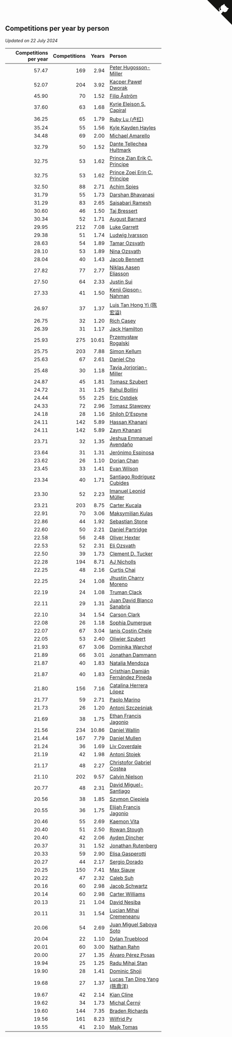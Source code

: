 ## Competitions per year by person

*Updated on 22 July 2024*

| Competitions per year | Competitions | Years | Person |
| ---: | ---: | ---: | :--- |
| 57.47 | 169 | 2.94 | [Peter Hugosson-Miller](https://www.worldcubeassociation.org/persons/2021HUGO01) |
| 52.07 | 204 | 3.92 | [Kacper Paweł Dworak](https://www.worldcubeassociation.org/persons/2020DWOR01) |
| 45.90 | 70 | 1.52 | [Filip Åström](https://www.worldcubeassociation.org/persons/2023ASTR01) |
| 37.60 | 63 | 1.68 | [Kyrie Eleison S. Capiral](https://www.worldcubeassociation.org/persons/2022CAPI02) |
| 36.25 | 65 | 1.79 | [Ruby Lu (卢红)](https://www.worldcubeassociation.org/persons/2022LURU01) |
| 35.24 | 55 | 1.56 | [Kyle Kayden Hayles](https://www.worldcubeassociation.org/persons/2022HAYL02) |
| 34.48 | 69 | 2.00 | [Michael Amarello](https://www.worldcubeassociation.org/persons/2022AMAR09) |
| 32.79 | 50 | 1.52 | [Dante Tellechea Hultmark](https://www.worldcubeassociation.org/persons/2023HULT01) |
| 32.75 | 53 | 1.62 | [Prince Zian Erik C. Principe](https://www.worldcubeassociation.org/persons/2022PRIN08) |
| 32.75 | 53 | 1.62 | [Prince Zoei Erin C. Principe](https://www.worldcubeassociation.org/persons/2022PRIN09) |
| 32.50 | 88 | 2.71 | [Achim Spies](https://www.worldcubeassociation.org/persons/2021SPIE01) |
| 31.79 | 55 | 1.73 | [Darshan Bhavanasi](https://www.worldcubeassociation.org/persons/2022BHAV01) |
| 31.29 | 83 | 2.65 | [Saisabari Ramesh](https://www.worldcubeassociation.org/persons/2021RAME01) |
| 30.60 | 46 | 1.50 | [Taj Bressert](https://www.worldcubeassociation.org/persons/2023BRES01) |
| 30.34 | 52 | 1.71 | [August Barnard](https://www.worldcubeassociation.org/persons/2022BARN21) |
| 29.95 | 212 | 7.08 | [Luke Garrett](https://www.worldcubeassociation.org/persons/2017GARR05) |
| 29.38 | 51 | 1.74 | [Ludwig Ivarsson](https://www.worldcubeassociation.org/persons/2022IVAR01) |
| 28.63 | 54 | 1.89 | [Tamar Ozsvath](https://www.worldcubeassociation.org/persons/2022OZSV04) |
| 28.10 | 53 | 1.89 | [Nina Ozsvath](https://www.worldcubeassociation.org/persons/2022OZSV03) |
| 28.04 | 40 | 1.43 | [Jacob Bennett](https://www.worldcubeassociation.org/persons/2023BENN04) |
| 27.82 | 77 | 2.77 | [Niklas Aasen Eliasson](https://www.worldcubeassociation.org/persons/2021ELIA01) |
| 27.50 | 64 | 2.33 | [Justin Sui](https://www.worldcubeassociation.org/persons/2022SUIJ01) |
| 27.33 | 41 | 1.50 | [Kenji Gipson-Nahman](https://www.worldcubeassociation.org/persons/2023GIPS01) |
| 26.97 | 37 | 1.37 | [Luis Tan Hong Yi (陈宏溢)](https://www.worldcubeassociation.org/persons/2023YILU01) |
| 26.75 | 32 | 1.20 | [Rich Casey](https://www.worldcubeassociation.org/persons/2023CASE06) |
| 26.39 | 31 | 1.17 | [Jack Hamilton](https://www.worldcubeassociation.org/persons/2023HAMI08) |
| 25.93 | 275 | 10.61 | [Przemysław Rogalski](https://www.worldcubeassociation.org/persons/2013ROGA02) |
| 25.75 | 203 | 7.88 | [Simon Kellum](https://www.worldcubeassociation.org/persons/2016KELL12) |
| 25.63 | 67 | 2.61 | [Daniel Cho](https://www.worldcubeassociation.org/persons/2021CHOD01) |
| 25.48 | 30 | 1.18 | [Tavia Jorjorian-Miller](https://www.worldcubeassociation.org/persons/2023JORJ01) |
| 24.87 | 45 | 1.81 | [Tomasz Szubert](https://www.worldcubeassociation.org/persons/2022SZUB02) |
| 24.72 | 31 | 1.25 | [Rahul Bollini](https://www.worldcubeassociation.org/persons/2023BOLL01) |
| 24.44 | 55 | 2.25 | [Eric Ostdiek](https://www.worldcubeassociation.org/persons/2022OSTD01) |
| 24.33 | 72 | 2.96 | [Tomasz Stawowy](https://www.worldcubeassociation.org/persons/2021STAW01) |
| 24.18 | 28 | 1.16 | [Shiloh D’Espyne](https://www.worldcubeassociation.org/persons/2023DESP01) |
| 24.11 | 142 | 5.89 | [Hassan Khanani](https://www.worldcubeassociation.org/persons/2018KHAN26) |
| 24.11 | 142 | 5.89 | [Zayn Khanani](https://www.worldcubeassociation.org/persons/2018KHAN28) |
| 23.71 | 32 | 1.35 | [Jeshua Emmanuel Avendaño](https://www.worldcubeassociation.org/persons/2023AVEN01) |
| 23.64 | 31 | 1.31 | [Jerónimo Espinosa](https://www.worldcubeassociation.org/persons/2023ESPI07) |
| 23.62 | 26 | 1.10 | [Dorian Chan](https://www.worldcubeassociation.org/persons/2023DORI01) |
| 23.45 | 33 | 1.41 | [Evan Wilson](https://www.worldcubeassociation.org/persons/2023WILS11) |
| 23.34 | 40 | 1.71 | [Santiago Rodríguez Cubides](https://www.worldcubeassociation.org/persons/2022CUBI01) |
| 23.30 | 52 | 2.23 | [Imanuel Leonid Müller](https://www.worldcubeassociation.org/persons/2022MULL02) |
| 23.21 | 203 | 8.75 | [Carter Kucala](https://www.worldcubeassociation.org/persons/2015KUCA01) |
| 22.91 | 70 | 3.06 | [Maksymilian Kulas](https://www.worldcubeassociation.org/persons/2021KULA02) |
| 22.86 | 44 | 1.92 | [Sebastian Stone](https://www.worldcubeassociation.org/persons/2022STON09) |
| 22.60 | 50 | 2.21 | [Daniel Partridge](https://www.worldcubeassociation.org/persons/2022PART02) |
| 22.58 | 56 | 2.48 | [Oliver Hexter](https://www.worldcubeassociation.org/persons/2022HEXT01) |
| 22.53 | 52 | 2.31 | [Eli Ozsvath](https://www.worldcubeassociation.org/persons/2022OZSV01) |
| 22.50 | 39 | 1.73 | [Clement D. Tucker](https://www.worldcubeassociation.org/persons/2022TUCK09) |
| 22.28 | 194 | 8.71 | [AJ Nicholls](https://www.worldcubeassociation.org/persons/2015NICH04) |
| 22.25 | 48 | 2.16 | [Curtis Chai](https://www.worldcubeassociation.org/persons/2022CHAI02) |
| 22.25 | 24 | 1.08 | [Jhustin Charry Moreno](https://www.worldcubeassociation.org/persons/2023MORE20) |
| 22.19 | 24 | 1.08 | [Truman Clack](https://www.worldcubeassociation.org/persons/2023CLAC02) |
| 22.11 | 29 | 1.31 | [Juan David Blanco Sanabria](https://www.worldcubeassociation.org/persons/2023SANA04) |
| 22.10 | 34 | 1.54 | [Carson Clark](https://www.worldcubeassociation.org/persons/2023CLAR02) |
| 22.08 | 26 | 1.18 | [Sophia Dumergue](https://www.worldcubeassociation.org/persons/2023DUME02) |
| 22.07 | 67 | 3.04 | [Ianis Costin Chele](https://www.worldcubeassociation.org/persons/2021CHEL01) |
| 22.05 | 53 | 2.40 | [Oliwier Szubert](https://www.worldcubeassociation.org/persons/2022SZUB01) |
| 21.93 | 67 | 3.06 | [Dominika Warchoł](https://www.worldcubeassociation.org/persons/2021WARC01) |
| 21.89 | 66 | 3.01 | [Jonathan Dammann](https://www.worldcubeassociation.org/persons/2021DAMM01) |
| 21.87 | 40 | 1.83 | [Natalia Mendoza](https://www.worldcubeassociation.org/persons/2022MEND24) |
| 21.87 | 40 | 1.83 | [Cristhian Damián Fernández Pineda](https://www.worldcubeassociation.org/persons/2022PINE05) |
| 21.80 | 156 | 7.16 | [Catalina Herrera López](https://www.worldcubeassociation.org/persons/2017LOPE31) |
| 21.77 | 59 | 2.71 | [Paolo Marino](https://www.worldcubeassociation.org/persons/2021MARI04) |
| 21.73 | 26 | 1.20 | [Antoni Szcześniak](https://www.worldcubeassociation.org/persons/2023SZCZ04) |
| 21.69 | 38 | 1.75 | [Ethan Francis Jagonio](https://www.worldcubeassociation.org/persons/2022JAGO03) |
| 21.56 | 234 | 10.86 | [Daniel Wallin](https://www.worldcubeassociation.org/persons/2013WALL03) |
| 21.44 | 167 | 7.79 | [Daniel Mullen](https://www.worldcubeassociation.org/persons/2016MULL04) |
| 21.24 | 36 | 1.69 | [Liv Coverdale](https://www.worldcubeassociation.org/persons/2022COVE02) |
| 21.19 | 42 | 1.98 | [Antoni Stojek](https://www.worldcubeassociation.org/persons/2022STOJ03) |
| 21.17 | 48 | 2.27 | [Christofor Gabriel Costea](https://www.worldcubeassociation.org/persons/2022COST03) |
| 21.10 | 202 | 9.57 | [Calvin Nielson](https://www.worldcubeassociation.org/persons/2014NIEL03) |
| 20.77 | 48 | 2.31 | [David Miguel-Santiago](https://www.worldcubeassociation.org/persons/2022MIGU02) |
| 20.56 | 38 | 1.85 | [Szymon Ciepiela](https://www.worldcubeassociation.org/persons/2022CIEP01) |
| 20.55 | 36 | 1.75 | [Elijah Francis Jagonio](https://www.worldcubeassociation.org/persons/2022JAGO02) |
| 20.46 | 55 | 2.69 | [Kaemon Vita](https://www.worldcubeassociation.org/persons/2021VITA01) |
| 20.40 | 51 | 2.50 | [Rowan Stough](https://www.worldcubeassociation.org/persons/2022STOU01) |
| 20.40 | 42 | 2.06 | [Ayden Dincher](https://www.worldcubeassociation.org/persons/2022DINC01) |
| 20.37 | 31 | 1.52 | [Jonathan Rutenberg](https://www.worldcubeassociation.org/persons/2023RUTE01) |
| 20.33 | 59 | 2.90 | [Elisa Gasperotti](https://www.worldcubeassociation.org/persons/2021GASP01) |
| 20.27 | 44 | 2.17 | [Sergio Dorado](https://www.worldcubeassociation.org/persons/2022CORR05) |
| 20.25 | 150 | 7.41 | [Max Siauw](https://www.worldcubeassociation.org/persons/2017SIAU02) |
| 20.22 | 47 | 2.32 | [Caleb Suh](https://www.worldcubeassociation.org/persons/2022SUHC01) |
| 20.16 | 60 | 2.98 | [Jacob Schwartz](https://www.worldcubeassociation.org/persons/2021SCHW01) |
| 20.14 | 60 | 2.98 | [Carter Williams](https://www.worldcubeassociation.org/persons/2021WILL06) |
| 20.13 | 21 | 1.04 | [David Nesiba](https://www.worldcubeassociation.org/persons/2023NESI01) |
| 20.11 | 31 | 1.54 | [Lucian Mihai Cremeneanu](https://www.worldcubeassociation.org/persons/2023CREM01) |
| 20.06 | 54 | 2.69 | [Juan Miguel Saboya Soto](https://www.worldcubeassociation.org/persons/2021SOTO01) |
| 20.04 | 22 | 1.10 | [Dylan Trueblood](https://www.worldcubeassociation.org/persons/2023TRUE02) |
| 20.01 | 60 | 3.00 | [Nathan Rahn](https://www.worldcubeassociation.org/persons/2021RAHN01) |
| 20.00 | 27 | 1.35 | [Álvaro Pérez Posas](https://www.worldcubeassociation.org/persons/2023POSA01) |
| 19.94 | 25 | 1.25 | [Radu Mihai Stan](https://www.worldcubeassociation.org/persons/2023STAN09) |
| 19.90 | 28 | 1.41 | [Dominic Shoji](https://www.worldcubeassociation.org/persons/2023SHOJ01) |
| 19.68 | 27 | 1.37 | [Lucas Tan Ding Yang (陈鼎洋)](https://www.worldcubeassociation.org/persons/2023YANG10) |
| 19.67 | 42 | 2.14 | [Kian Cline](https://www.worldcubeassociation.org/persons/2022CLIN01) |
| 19.62 | 34 | 1.73 | [Michal Černý](https://www.worldcubeassociation.org/persons/2022CERN03) |
| 19.60 | 144 | 7.35 | [Braden Richards](https://www.worldcubeassociation.org/persons/2017RICH02) |
| 19.56 | 161 | 8.23 | [Wilfrid Py](https://www.worldcubeassociation.org/persons/2016PYWI01) |
| 19.55 | 41 | 2.10 | [Majk Tomas](https://www.worldcubeassociation.org/persons/2022TOMA05) |


<a href="https://github.com/jonatanklosko/wca_statistics" class="github-corner" aria-label="View source on Github"><svg width="80" height="80" viewBox="0 0 250 250" style="fill:#151513; color:#fff; position: absolute; top: 0; border: 0; right: 0;" aria-hidden="true"><path d="M0,0 L115,115 L130,115 L142,142 L250,250 L250,0 Z"></path><path d="M128.3,109.0 C113.8,99.7 119.0,89.6 119.0,89.6 C122.0,82.7 120.5,78.6 120.5,78.6 C119.2,72.0 123.4,76.3 123.4,76.3 C127.3,80.9 125.5,87.3 125.5,87.3 C122.9,97.6 130.6,101.9 134.4,103.2" fill="currentColor" style="transform-origin: 130px 106px;" class="octo-arm"></path><path d="M115.0,115.0 C114.9,115.1 118.7,116.5 119.8,115.4 L133.7,101.6 C136.9,99.2 139.9,98.4 142.2,98.6 C133.8,88.0 127.5,74.4 143.8,58.0 C148.5,53.4 154.0,51.2 159.7,51.0 C160.3,49.4 163.2,43.6 171.4,40.1 C171.4,40.1 176.1,42.5 178.8,56.2 C183.1,58.6 187.2,61.8 190.9,65.4 C194.5,69.0 197.7,73.2 200.1,77.6 C213.8,80.2 216.3,84.9 216.3,84.9 C212.7,93.1 206.9,96.0 205.4,96.6 C205.1,102.4 203.0,107.8 198.3,112.5 C181.9,128.9 168.3,122.5 157.7,114.1 C157.9,116.9 156.7,120.9 152.7,124.9 L141.0,136.5 C139.8,137.7 141.6,141.9 141.8,141.8 Z" fill="currentColor" class="octo-body"></path></svg></a><style>.github-corner:hover .octo-arm{animation:octocat-wave 560ms ease-in-out}@keyframes octocat-wave{0%,100%{transform:rotate(0)}20%,60%{transform:rotate(-25deg)}40%,80%{transform:rotate(10deg)}}@media (max-width:500px){.github-corner:hover .octo-arm{animation:none}.github-corner .octo-arm{animation:octocat-wave 560ms ease-in-out}}</style>
